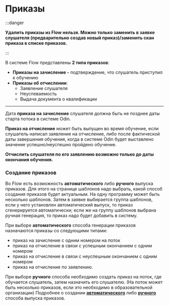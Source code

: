 # Приказы

:::danger

**Удалить приказы из Flow нельзя. Можно только заменить в заявке слушателя (предварительно создав новый приказ)/заменить скан приказа в списке приказов.**

:::

В системе Flow представлены **2 типа приказов**:

* **Приказы на зачисление -** подтверждение, что слушатель приступил к обучению
* **Приказы об отчислении**:
  * Заявление слушателя
  * Неуспеваемость
  * Выдача документа о квалификации

***

Дата **приказа на зачисление** слушателя должна быть не позднее даты старта потока в системе Odin.

**Приказ на отчисление** может быть выпущен во время обучение, если слушатель написал заявление на отчисление, либо после фактической даты завершения обучения, когда в системе Odin будет выставлено значение успешно/неуспешно пройдено обучение.

**Отчислить слушателя по его заявлению возможно только до даты окончания обучения.**

### Создание приказов <a href="#sozdanie-prikazov" id="sozdanie-prikazov"></a>

Во  Flow есть возможность **автоматического** либо **ручного** выпуска приказов. Для этого на странице шаблонов надо выбрать, какой способ создания приказов будет актуальным. На одну программу может быть несколько шаблонов. Затем в заявке выбирается группа шаблонов, если у него установлен автоматический выпуск, то приказ сгенерируется автоматически; если же на группу шаблонов выбрана ручная генерация, то приказ надо будет добавить в систему.

При выборе **автоматического** способа генерации приказов назначаются приказы со следующими типами:&#x20;

* приказ на зачисление с одним номером на поток
* приказ на отчисление в связи с успешным окончанием с одним номером
* приказ на отчисление в связи с неуспешным окончанием с одним номером
* приказ на отчисление по заявлению.&#x20;

При выборе **ручного** способа необходимо создать приказ на поток, где обучается слушатель, затем назначить его слушателю. (На поток может быть несколько приказов, если это необходимо в образовательной организации) Подробнее о создании [**автоматического**](avtomaticheskii-vypusk.md) либо [**ручного**](dobavlenie-prikazov-vruchnuyu.md) способа выпуска приказов.
